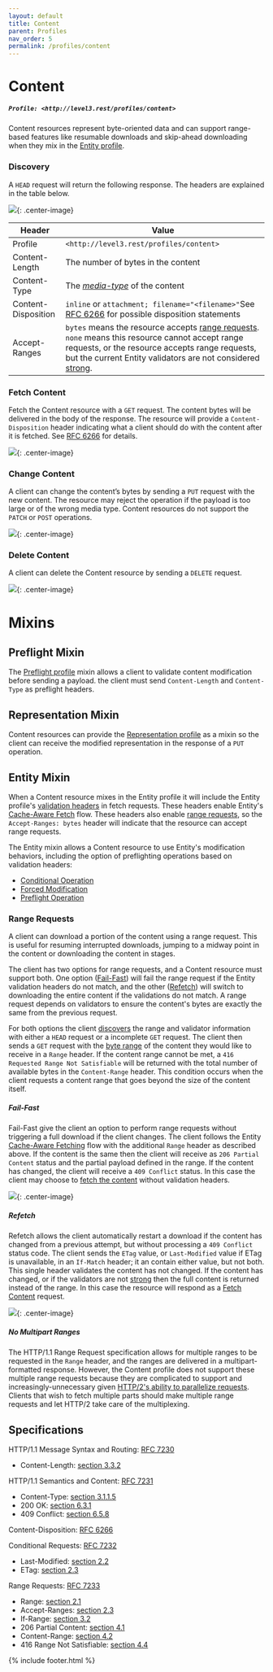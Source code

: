 ```yaml
---
layout: default
title: Content
parent: Profiles
nav_order: 5
permalink: /profiles/content
---
```

# Content

##### `Profile: <http://level3.rest/profiles/content>`

Content resources represent byte-oriented data and can support range-based features like resumable downloads and skip-ahead downloading when they mix in the [Entity profile](entity.md).

### Discovery

A `HEAD` request will return the following response. The headers are explained in the table below.

![](content/discovery.svg){: .center-image}

| Header              | Value                                                        |
| ------------------- | ------------------------------------------------------------ |
| Profile             | `<http://level3.rest/profiles/content>`                      |
| Content-Length      | The number of bytes in the content                           |
| Content-Type        | The [*media-type*](https://tools.ietf.org/html/rfc7231#section-3.1.1.5) of the content |
| Content-Disposition | `inline` or `attachment; filename="<filename>"`See [RFC 6266](https://tools.ietf.org/html/rfc6266) for possible disposition statements |
| Accept-Ranges       | `bytes` means the resource accepts [range requests](#range-requests). `none` means this resource cannot accept range requests, or the resource accepts range requests, but the current Entity validators are not considered [strong](https://tools.ietf.org/html/rfc7232#section-2.1). |

### Fetch Content

Fetch the Content resource with a `GET` request. The content bytes will be delivered in the body of the response. The resource will provide a `Content-Disposition` header indicating what a client should do with the content after it is fetched. See [RFC 6266](https://tools.ietf.org/html/rfc6266) for details.

![](content/fetch.svg){: .center-image}

### Change Content

A client can change the content’s bytes by sending a `PUT` request with the new content. The resource may reject the operation if the payload is too large or of the wrong media type. Content resources do not support the `PATCH` or `POST` operations.

![](content/modify.svg){: .center-image}

### Delete Content

A client can delete the Content resource by sending a `DELETE` request.

![](content/delete.svg){: .center-image}

# Mixins

## Preflight Mixin

The [Preflight profile](preflight.md) mixin allows a client to validate content modification before sending a payload. the client must send `Content-Length` and `Content-Type` as preflight headers.

## Representation Mixin

Content resources can provide the [Representation profile](representation.md) as a mixin so the client can receive the modified representation in the response of a `PUT` operation.

## Entity Mixin

When a Content resource mixes in the Entity profile it will include the Entity profile's [validation headers](entity.md#discovery) in fetch requests. These headers enable Entity's [Cache-Aware Fetch](entity.md#cache-aware-fetch) flow. These headers also enable [range requests](#range-requests), so the `Accept-Ranges: bytes` header will indicate that the resource can accept range requests.

The Entity mixin allows a Content resource to use Entity's modification behaviors, including the option of preflighting operations based on validation headers:

- [Conditional Operation](entity.md#conditional-operation)
- [Forced Modification](entity.md#forced-modification)
- [Preflight Operation](entity.md#preflight-operation)

### Range Requests

A client can download a portion of the content using a range request. This is useful for resuming interrupted downloads, jumping to a midway point in the content or downloading the content in stages.

The client has two options for range requests, and a Content resource must support both. One option ([Fail-Fast](#fail-fast)) will fail the range request if the Entity validation headers do not match, and the other ([Refetch](#refetch)) will switch to downloading the entire content if the validations do not match. A range request depends on validators to ensure the content's bytes are exactly the same from the previous request.

For both options the client [discovers](#discovery) the range and validator information with either a `HEAD` request or a incomplete `GET` request. The client then sends a `GET` request with the [byte range](https://tools.ietf.org/html/rfc7233#section-2.1) of the content they would like to receive in a `Range` header. If the content range cannot be met, a `416 Requested Range Not Satisfiable` will be returned with the total number of available bytes in the `Content-Range` header. This condition occurs when the client requests a content range that goes beyond the size of the content itself.

##### Fail-Fast

Fail-Fast give the client an option to perform range requests without triggering a full download if the client changes. The client follows the Entity  [Cache-Aware Fetching](entity.md#cache-aware-fetch) flow with the additional `Range` header as described above. If the content is the same then the client will receive as `206 Partial Content` status and the partial payload defined in the range. If the content has changed, the client will receive a `409 Conflict` status. In this case the client may choose to [fetch the content](#fetch-content) without validation headers.

![](content/fail-fast.svg){: .center-image}

##### Refetch

Refetch allows the client automatically restart a download if the content has changed from a previous attempt, but without processing a `409 Conflict` status code. The client sends the `ETag` value, or `Last-Modified` value if ETag is unavailable, in an `If-Match` header; it an contain either value, but not both. This single header validates the content has not changed. If the content has changed, or if the validators are not [strong](https://tools.ietf.org/html/rfc7232#section-2.1) then the full content is returned instead of the range. In this case the resource will respond as a [Fetch Content](#fetch-content) request.

![](content/refetch.svg){: .center-image}

##### No Multipart Ranges

The HTTP/1.1 Range Request specification allows for multiple ranges to be requested in the `Range` header, and the ranges are delivered in a multipart-formatted response. However, the Content profile does not support these multiple range requests because they are complicated to support and increasingly-unnecessary given [HTTP/2's ability to parallelize requests](https://hpbn.co/http2/#request-and-response-multiplexing). Clients that wish to fetch multiple parts should make multiple range requests and let HTTP/2 take care of the multiplexing.

## Specifications

HTTP/1.1 Message Syntax and Routing: [RFC 7230](https://tools.ietf.org/html/rfc7230)

- Content-Length: [section 3.3.2](https://tools.ietf.org/html/rfc7230#section-3.3.2)

HTTP/1.1 Semantics and Content: [RFC 7231](https://tools.ietf.org/html/rfc7231)

- Content-Type: [section 3.1.1.5](https://tools.ietf.org/html/rfc7231#section-3.1.1.5)
- 200 OK: [section 6.3.1](https://tools.ietf.org/html/rfc7231#section-6.3.1)
- 409 Conflict: [section 6.5.8](https://tools.ietf.org/html/rfc7231#section-6.5.8)

Content-Disposition: [RFC 6266](https://tools.ietf.org/html/rfc6266)

Conditional Requests: [RFC 7232](https://tools.ietf.org/html/rfc7232)

- Last-Modified: [section 2.2](https://tools.ietf.org/html/rfc7232#section-2.2)
- ETag: [section 2.3](https://tools.ietf.org/html/rfc7232#section-2.3)

Range Requests: [RFC 7233](https://tools.ietf.org/html/rfc7233)

- Range: [section 2.1](https://tools.ietf.org/html/rfc7233#section-2.1)
- Accept-Ranges: [section 2.3](https://tools.ietf.org/html/rfc7233#section-2.3)
- If-Range: [section 3.2](https://tools.ietf.org/html/rfc7233#section-3.2)
- 206 Partial Content: [section 4.1](https://tools.ietf.org/html/rfc7233#section-4.1)
- Content-Range: [section 4.2](https://tools.ietf.org/html/rfc7233#section-4.2)
- 416 Range Not Satisfiable: [section 4.4](https://tools.ietf.org/html/rfc7233#section-4.4)

{% include footer.html %}